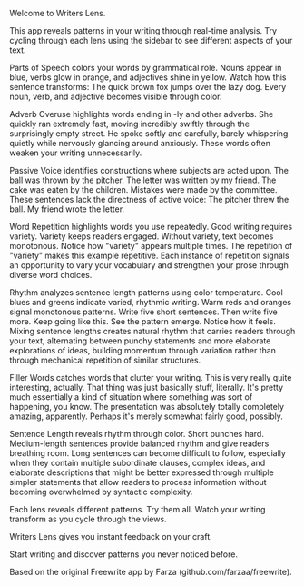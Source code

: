 Welcome to Writers Lens.

This app reveals patterns in your writing through real-time analysis. Try cycling through each lens using the sidebar to see different aspects of your text.

Parts of Speech colors your words by grammatical role. Nouns appear in blue, verbs glow in orange, and adjectives shine in yellow. Watch how this sentence transforms: The quick brown fox jumps over the lazy dog. Every noun, verb, and adjective becomes visible through color.

Adverb Overuse highlights words ending in -ly and other adverbs. She quickly ran extremely fast, moving incredibly swiftly through the surprisingly empty street. He spoke softly and carefully, barely whispering quietly while nervously glancing around anxiously. These words often weaken your writing unnecessarily.

Passive Voice identifies constructions where subjects are acted upon. The ball was thrown by the pitcher. The letter was written by my friend. The cake was eaten by the children. Mistakes were made by the committee. These sentences lack the directness of active voice: The pitcher threw the ball. My friend wrote the letter.

Word Repetition highlights words you use repeatedly. Good writing requires variety. Variety keeps readers engaged. Without variety, text becomes monotonous. Notice how "variety" appears multiple times. The repetition of "variety" makes this example repetitive. Each instance of repetition signals an opportunity to vary your vocabulary and strengthen your prose through diverse word choices.

Rhythm analyzes sentence length patterns using color temperature. Cool blues and greens indicate varied, rhythmic writing. Warm reds and oranges signal monotonous patterns. Write five short sentences. Then write five more. Keep going like this. See the pattern emerge. Notice how it feels. Mixing sentence lengths creates natural rhythm that carries readers through your text, alternating between punchy statements and more elaborate explorations of ideas, building momentum through variation rather than through mechanical repetition of similar structures.

Filler Words catches words that clutter your writing. This is very really quite interesting, actually. That thing was just basically stuff, literally. It's pretty much essentially a kind of situation where something was sort of happening, you know. The presentation was absolutely totally completely amazing, apparently. Perhaps it's merely somewhat fairly good, possibly.

Sentence Length reveals rhythm through color. Short punches hard. Medium-length sentences provide balanced rhythm and give readers breathing room. Long sentences can become difficult to follow, especially when they contain multiple subordinate clauses, complex ideas, and elaborate descriptions that might be better expressed through multiple simpler statements that allow readers to process information without becoming overwhelmed by syntactic complexity.

Each lens reveals different patterns. Try them all. Watch your writing transform as you cycle through the views.

Writers Lens gives you instant feedback on your craft.

Start writing and discover patterns you never noticed before.

Based on the original Freewrite app by Farza (github.com/farzaa/freewrite).

